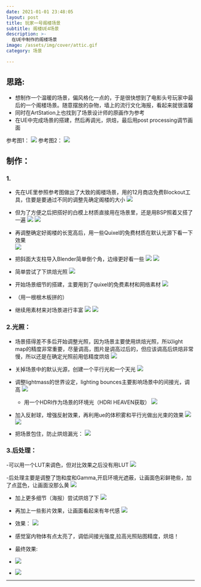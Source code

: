 ```yaml
---
date: 2021-01-01 23:48:05
layout: post
title: 玩家一号阁楼场景
subtitle: 阁楼UE4场景
description: >-
  在UE中制作的阁楼场景
image: /assets/img/cover/attic.gif
category: 场景

---
```


## 思路:
- 想制作一个温暖的场景，偏风格化一点的，于是很快想到了电影头号玩家中最后的一个阁楼场景。随意摆放的杂物，墙上的流行文化海报，看起来就很温馨
- 同时在ArtStation上也找到了场景设计师的原画作为参考
- 在UE中完成场景的搭建，然后再调光，烘焙，最后用post processing调节画面

参考图1：
![](/assets/img/attic/1.png)
参考图2：
![](/assets/img/attic/2.png)

## 制作： 
### 1. 
- 先在UE里参照参考图做出了大致的阁楼场景，用的12月商店免费Blockout工具，住要是要通过不同的调整先确定阁楼的大小
![](/assets/img/attic/3.png)
- 但为了方便之后把搭好的白模上材质直接用在场景里，还是用BSP照着又搭了一遍
![](/assets/img/attic/4.png)
![](/assets/img/attic/5.png)

- 再调整确定好阁楼的长宽高后，用一些Quixel的免费材质在默认光源下看一下效果  
![](/assets/img/attic/6.png) 

- 把斜面大支柱导入Blender简单倒个角，边缘更好看一些
![](/assets/img/attic/7.png) 
![](/assets/img/attic/8.png) 

- 简单尝试了下烘焙光照
![](/assets/img/attic/9.png) 
- 开始场景细节的搭建，主要用到了quixel的免费素材和网络素材
![](/assets/img/attic/10.png) 
- （用一根根木板拼的）

- 继续用素材来对场景进行丰富
![](/assets/img/attic/11.png)
![](/assets/img/attic/12.png)  

### 2.光照： 
- 场景搭得差不多后开始调整光照，因为场景主要使用烘焙光照，所以light map的精度非常重要，尽量调高，图片是调高过后的，但应该调高后烘焙非常慢，所以还是在确定光照前用低精度烘焙
![](/assets/img/attic/13.png)  

- 关掉场景中的默认光源，创建一个平行光和一个天光
![](/assets/img/attic/14.png)  

- 调整lightmass的世界设定，lighting bounces主要影响场景中的间接光，调高
 ![](/assets/img/attic/15.png)  
	- 用一个HDRI作为场景的环境光（HDRI HEAVEN获取）
  ![](/assets/img/attic/16.png)  

- 加入反射球，增强反射效果，再利用ue的体积雾和平行光做出光束的效果
![](/assets/img/attic/17.png)  
![](/assets/img/attic/18.png)  

- 把场景包住，防止烘焙漏光：
![](/assets/img/attic/19.png)  

### 3.后处理：
-可以用一个LUT来调色，但对比效果之后没有用LUT
![](/assets/img/attic/20.png) 

-后处理主要是调整了饱和度和Gamma,开启环境光遮蔽，让画面色彩鲜艳些，加了点蓝色，让画面没那么黄
![](/assets/img/attic/21.png) 

- 加上更多细节（海报）尝试烘焙了下
![](/assets/img/attic/22.png) 

- 再加上一些影片效果，让画面看起来有年代感
![](/assets/img/attic/23.png) 

- 效果：
![](/assets/img/attic/24.png) 

- 感觉室内物体有点太亮了，调低间接光强度,拉高光照贴图精度，烘焙！
- 最终效果:
- ![](/assets/img/attic/25.png) 
- ![](/assets/img/attic/26.png) 
---